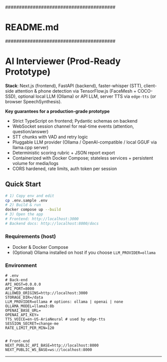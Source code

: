 ########################################
# README.md
########################################


# AI Interviewer (Prod-Ready Prototype)


**Stack**: Next.js (frontend), FastAPI (backend), faster-whisper (STT), client-side attention & phone detection via TensorFlow.js (FaceMesh + COCO-SSD), optional local LLM (Ollama) or API LLM, server TTS via `edge-tts` (or browser SpeechSynthesis).


**Key guarantees for a production-grade prototype**
- Strict TypeScript on frontend; Pydantic schemas on backend
- WebSocket session channel for real-time events (attention, question/answer)
- STT chunks with VAD and retry logic
- Pluggable LLM provider (Ollama / OpenAI-compatible / local GGUF via llama.cpp server)
- Deterministic scoring rubric + JSON report export
- Containerized with Docker Compose; stateless services + persistent volume for media/logs
- CORS hardened, rate limits, auth token per session


## Quick Start


```bash
# 1) Copy env and edit
cp .env.sample .env
# 2) Build & run
docker compose up --build
# 3) Open the app
# Frontend: http://localhost:3000
# Backend docs: http://localhost:8000/docs
```


### Requirements (host)
- Docker & Docker Compose
- (Optional) Ollama installed on host if you choose `LLM_PROVIDER=ollama`


### Environment


```
# .env
# Back-end
API_HOST=0.0.0.0
API_PORT=8000
ALLOWED_ORIGINS=http://localhost:3000
STORAGE_DIR=/data
LLM_PROVIDER=ollama # options: ollama | openai | none
OLLAMA_MODEL=llama3:8b
OPENAI_BASE_URL=
OPENAI_API_KEY=
TTS_VOICE=en-US-AriaNeural # used by edge-tts
SESSION_SECRET=change-me
RATE_LIMIT_PER_MIN=120


# Front-end
NEXT_PUBLIC_API_BASE=http://localhost:8000
NEXT_PUBLIC_WS_BASE=ws://localhost:8000
```


---
